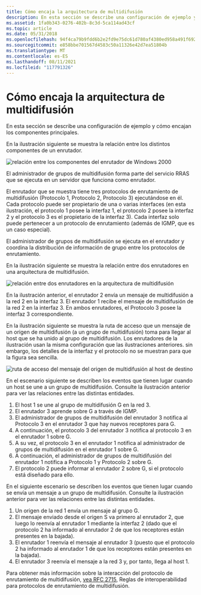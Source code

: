 ```yaml
---
title: Cómo encaja la arquitectura de multidifusión
description: En esta sección se describe una configuración de ejemplo y cómo encajan los componentes principales.
ms.assetid: 1fa0b343-0276-402b-8c3d-5ca114ad43cf
ms.topic: article
ms.date: 05/31/2018
ms.openlocfilehash: 94f4ca79b9fdd6b2e2fd9e75dc61d780af4380ed958a491f69231f7d541f0aa0
ms.sourcegitcommit: e858bbe701567d4583c50a11326e42d7ea51804b
ms.translationtype: MT
ms.contentlocale: es-ES
ms.lasthandoff: 08/11/2021
ms.locfileid: "117791326"
---
```

# <a name="how-the-multicast-architecture-fits-together"></a>Cómo encaja la arquitectura de multidifusión

En esta sección se describe una configuración de ejemplo y cómo encajan los componentes principales.

En la ilustración siguiente se muestra la relación entre los distintos componentes de un enrutador.

![relación entre los componentes del enrutador de Windows 2000](images/mrarch1.png)

El administrador de grupos de multidifusión forma parte del servicio RRAS que se ejecuta en un servidor que funciona como enrutador.

El enrutador que se muestra tiene tres protocolos de enrutamiento de multidifusión (Protocolo 1, Protocolo 2, Protocolo 3) ejecutándose en él. Cada protocolo puede ser propietario de una o varias interfaces (en esta ilustración, el protocolo 1 posee la interfaz 1, el protocolo 2 posee la interfaz 2 y el protocolo 3 es el propietario de la interfaz 3). Cada interfaz solo puede pertenecer a un protocolo de enrutamiento (además de IGMP, que es un caso especial).

El administrador de grupos de multidifusión se ejecuta en el enrutador y coordina la distribución de información de grupo entre los protocolos de enrutamiento.

En la ilustración siguiente se muestra la relación entre dos enrutadores en una arquitectura de multidifusión.

![relación entre dos enrutadores en la arquitectura de multidifusión](images/mrarch2.png)

En la ilustración anterior, el enrutador 2 envía un mensaje de multidifusión a la red 2 en la interfaz 3. El enrutador 1 recibe el mensaje de multidifusión de la red 2 en la interfaz 3. En ambos enrutadores, el Protocolo 3 posee la interfaz 3 correspondiente.

En la ilustración siguiente se muestra la ruta de acceso que un mensaje de un origen de multidifusión (a un grupo de multidifusión) toma para llegar al host que se ha unido al grupo de multidifusión. Los enrutadores de la ilustración usan la misma configuración que las ilustraciones anteriores. sin embargo, los detalles de la interfaz y el protocolo no se muestran para que la figura sea sencilla.

![ruta de acceso del mensaje del origen de multidifusión al host de destino](images/mrarch3.png)

En el escenario siguiente se describen los eventos que tienen lugar cuando un host se une a un grupo de multidifusión. Consulte la ilustración anterior para ver las relaciones entre las distintas entidades.

1.  El host 1 se une al grupo de multidifusión G en la red 3.
2.  El enrutador 3 aprende sobre G a través de IGMP.
3.  El administrador de grupos de multidifusión del enrutador 3 notifica al Protocolo 3 en el enrutador 3 que hay nuevos receptores para G.
4.  A continuación, el protocolo 3 del enrutador 3 notifica al protocolo 3 en el enrutador 1 sobre G.
5.  A su vez, el protocolo 3 en el enrutador 1 notifica al administrador de grupos de multidifusión en el enrutador 1 sobre G.
6.  A continuación, el administrador de grupos de multidifusión del enrutador 1 notifica a Protocolo 1 y Protocolo 2 sobre G.
7.  El protocolo 2 puede informar al enrutador 2 sobre G, si el protocolo está diseñado para ello.

En el siguiente escenario se describen los eventos que tienen lugar cuando se envía un mensaje a un grupo de multidifusión. Consulte la ilustración anterior para ver las relaciones entre las distintas entidades.

1.  Un origen de la red 1 envía un mensaje al grupo G.
2.  El mensaje enviado desde el origen S va primero al enrutador 2, que luego lo reenvía al enrutador 1 mediante la interfaz 2 (dado que el protocolo 2 ha informado al enrutador 2 de que los receptores están presentes en la bajada).
3.  El enrutador 1 reenvía el mensaje al enrutador 3 (puesto que el protocolo 2 ha informado al enrutador 1 de que los receptores están presentes en la bajada).
4.  El enrutador 3 reenvía el mensaje a la red 3 y, por tanto, llega al host 1.

Para obtener más información sobre la interacción del protocolo de enrutamiento de multidifusión, [vea RFC 2715](routing-protocols-request-for-comments.md), Reglas de interoperabilidad para protocolos de enrutamiento de multidifusión.

 

 




